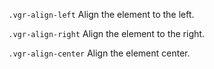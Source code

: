 `.vgr-align-left` Align the element to the left.

`.vgr-align-right` Align the element to the right.

`.vgr-align-center` Align the element center.
